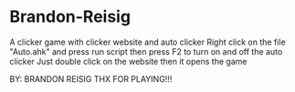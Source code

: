 # Brandon-Reisig
A clicker game with clicker website and auto clicker
Right click on the file "Auto.ahk" and press run script
then press F2 to turn on and off the auto clicker
Just double click on the website then it opens the game

BY: BRANDON REISIG 
THX FOR PLAYING!!!
